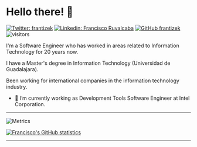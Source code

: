 # Hello there! 👋

[![Twitter: frantizek](https://img.shields.io/twitter/follow/frantizek?style=social)](https://twitter.com/frantizek)
[![Linkedin: Francisco Ruvalcaba](https://img.shields.io/badge/-frantizek-blue?style=flat-square&logo=Linkedin&logoColor=white&link=https://www.linkedin.com/in/fruvalc/)](https://www.linkedin.com/in/fruvalc/)
[![GitHub frantizek](https://img.shields.io/github/followers/frantizek?label=follow&style=social)](https://github.com/frantizek)
![visitors](https://visitor-badge.glitch.me/badge?page_id=frantizek.frantizek)

I'm a Software Engineer who has worked in areas related to Information Technology for 20 years now. 

I have a Master's degree in Information Technology (Universidad de Guadalajara). 

Been working for international companies in the information technology industry.


- 🔭 I’m currently working as Development Tools Software Engineer at Intel Corporation.


---

![Metrics](https://github.com/frantizek/frantizek/blob/master/github-metrics.svg)

[![Francisco's GitHub statistics](https://github-readme-stats.vercel.app/api?username=frantizek&count_private=true&show_icons=true)](https://github.com/frantizek?tab=repositories)

---
